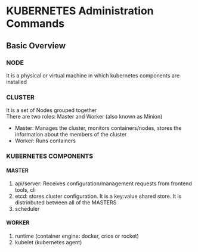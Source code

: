 # KUBERNETES Administration Commands

## Basic Overview

### NODE
It is a physical or virtual machine in which kubernetes components are installed

### CLUSTER
It is a set of Nodes grouped together  
There are two roles: Master and Worker (also known as Minion)
* Master: Manages the cluster, monitors containers/nodes, stores the information about the members of the cluster
* Worker: Runs containers

### KUBERNETES COMPONENTS

#### MASTER
1. api/server: Receives configuration/management requests from frontend tools, cli
1. etcd: stores cluster configuration. It is a key:value shared store. It is distrinbuted between all of the MASTERS
1. scheduler

#### WORKER
1. runtime (container engine: docker, crios or rocket)
1. kubelet (kubernetes agent)






